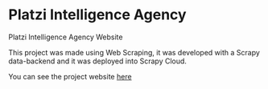 # Platzi Intelligence Agency
Platzi Intelligence Agency Website

This project was made using Web Scraping, it was developed with a Scrapy data-backend and it was deployed into Scrapy Cloud.

You can see the project website [here](https://jeank98.github.io/platzi-intelligence-agency/)
